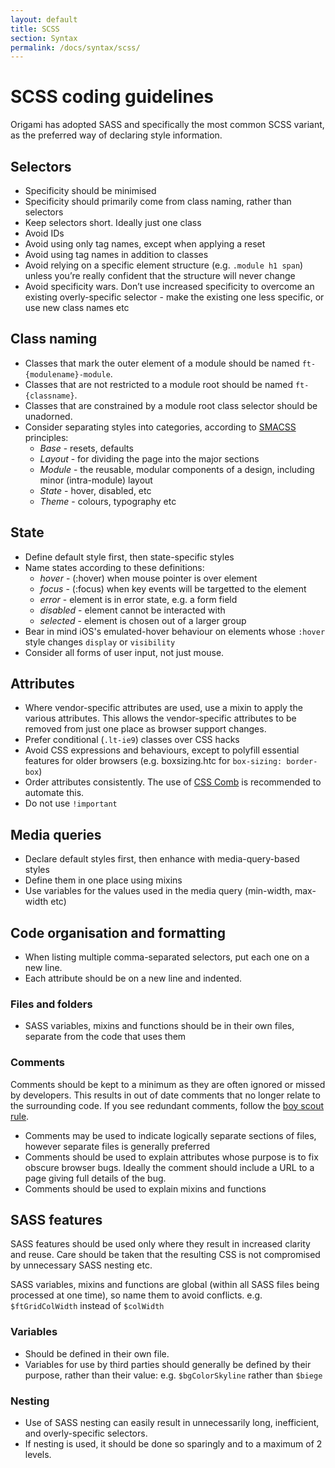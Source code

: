 ```yaml
---
layout: default
title: SCSS
section: Syntax
permalink: /docs/syntax/scss/
---
```


# SCSS coding guidelines

Origami has adopted SASS and specifically the most common SCSS variant, as the preferred way of declaring style information.

## Selectors

* Specificity should be minimised
* Specificity should primarily come from class naming, rather than selectors
* Keep selectors short. Ideally just one class
* Avoid IDs
* Avoid using only tag names, except when applying a reset
* Avoid using tag names in addition to classes
* Avoid relying on a specific element structure (e.g. ``.module h1 span``) unless you’re really confident that the structure will never change
* Avoid specificity wars. Don’t use increased specificity to overcome an existing overly-specific selector - make the existing one less specific, or use new class names etc

## Class naming

* Classes that mark the outer element of a module should be named ``ft-{modulename}-module``.
* Classes that are not restricted to a module root should be named ``ft-{classname}``.
* Classes that are constrained by a module root class selector should be unadorned.
* Consider separating styles into categories, according to [SMACSS](http://smacss.com/) principles:
    * *Base* - resets, defaults
    * *Layout* - for dividing the page into the major sections
    * *Module* - the reusable, modular components of a design, including minor (intra-module) layout
    * *State* - hover, disabled, etc
    * *Theme* - colours, typography etc

## State
* Define default style first, then state-specific styles
* Name states according to these definitions:
    * *hover* - (:hover) when mouse pointer is over element
    * *focus* - (:focus) when key events will be targetted to the element
    * *error* - element is in error state, e.g. a form field
    * *disabled* - element cannot be interacted with
    * *selected* - element is chosen out of a larger group
* Bear in mind iOS's emulated-hover behaviour on elements whose ``:hover`` style changes ``display`` or ``visibility``
* Consider all forms of user input, not just mouse.

## Attributes

* Where vendor-specific attributes are used, use a mixin to apply the various attributes. This allows the vendor-specific attributes to be removed from just one place as browser support changes.
* Prefer conditional (``.lt-ie9``) classes over CSS hacks
* Avoid CSS expressions and behaviours, except to polyfill essential features for older browsers (e.g. boxsizing.htc for ``box-sizing: border-box``)
* Order attributes consistently. The use of [CSS Comb](http://csscomb.com/) is recommended to automate this.
* Do not use ``!important``

## Media queries

* Declare default styles first, then enhance with media-query-based styles
* Define them in one place using mixins
* Use variables for the values used in the media query (min-width, max-width etc)

## Code organisation and formatting

* When listing multiple comma-separated selectors, put each one on a new line.
* Each attribute should be on a new line and indented.

### Files and folders

* SASS variables, mixins and functions should be in their own files, separate from the code that uses them

### Comments

Comments should be kept to a minimum as they are often ignored or missed by developers. This results in out of date comments that no longer relate to the surrounding code. If you see redundant comments, follow the [boy scout rule](http://programmer.97things.oreilly.com/wiki/index.php/The_Boy_Scout_Rule).

* Comments may be used to indicate logically separate sections of files, however separate files is generally preferred
* Comments should be used to explain attributes whose purpose is to fix obscure browser bugs. Ideally the comment should include a URL to a page giving full details of the bug.
* Comments should be used to explain mixins and functions

## SASS features

SASS features should be used only where they result in increased clarity and reuse. Care should be taken that the resulting CSS is not compromised by unnecessary SASS nesting etc.

SASS variables, mixins and functions are global (within all SASS files being processed at one time), so name them to avoid conflicts. e.g. ``$ftGridColWidth`` instead of ``$colWidth``

### Variables

* Should be defined in their own file.
* Variables for use by third parties should generally be defined by their purpose, rather than their value: e.g. ``$bgColorSkyline`` rather than ``$biege``

### Nesting

* Use of SASS nesting can easily result in unnecessarily long, inefficient, and overly-specific selectors.
* If nesting is used, it should be done so sparingly and to a maximum of 2 levels.



